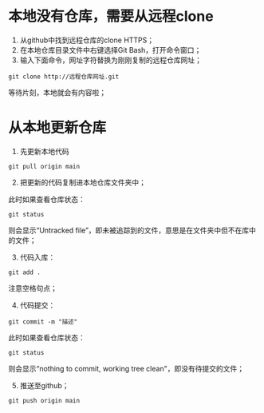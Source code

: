 # 本地没有仓库，需要从远程clone
1. 从github中找到远程仓库的clone HTTPS；
2. 在本地仓库目录文件中右键选择Git Bash，打开命令窗口；
3. 输入下面命令，网址字符替换为刚刚复制的远程仓库网址；
```
git clone http://远程仓库网址.git 
```
等待片刻，本地就会有内容啦；
# 从本地更新仓库
1. 先更新本地代码
```
git pull origin main
```

2. 把更新的代码复制进本地仓库文件夹中；

此时如果查看仓库状态：
```
git status
```
则会显示“Untracked file”，即未被追踪到的文件，意思是在文件夹中但不在库中的文件；


3. 代码入库：
```
git add .
```
注意空格句点；

4. 代码提交：
```
git commit -m "描述"
```
此时如果查看仓库状态：
```
git status
```
则会显示“nothing to commit, working tree clean"，即没有待提交的文件；
    
5. 推送至github；
```
git push origin main
```



